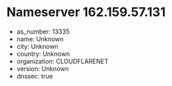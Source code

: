# Nameserver 162.159.57.131

* as_number: 13335
* name: Unknown
* city: Unknown
* country: Unknown
* organization: CLOUDFLARENET
* version: Unknown
* dnssec: true

